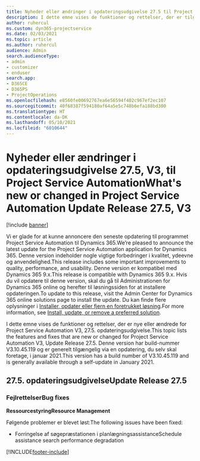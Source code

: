 ```yaml
---
title: Nyheder eller ændringer i opdateringsudgivelse 27.5 til Project Service Automation hotfix V3
description: I dette emne vises de funktioner og rettelser, der er tilgængelige i Project Service Automation, opdateringsudgivelse 27.5 hotfix, V3.
author: ruhercul
ms.custom: dyn365-projectservice
ms.date: 02/03/2021
ms.topic: article
ms.author: ruhercul
audience: Admin
search.audienceType:
- admin
- customizer
- enduser
search.app:
- D365CE
- D365PS
- ProjectOperations
ms.openlocfilehash: e8560fe00692767ea6e56594f402c967ef2ec107
ms.sourcegitcommit: 40f68387f594180af64a5e5c748b6efa188bd300
ms.translationtype: HT
ms.contentlocale: da-DK
ms.lasthandoff: 05/10/2021
ms.locfileid: "6010644"
---
```

# <a name="whats-new-or-changed-in-project-service-automation-update-release-275-v3"></a><span data-ttu-id="8c8cf-103">Nyheder eller ændringer i opdateringsudgivelse 27.5, V3, til Project Service Automation</span><span class="sxs-lookup"><span data-stu-id="8c8cf-103">What's new or changed in Project Service Automation Update Release 27.5, V3</span></span>

[!include [banner](../includes/psa-now-project-operations.md)]

<span data-ttu-id="8c8cf-104">Vi er glade for at kunne annoncere den seneste opdatering til programmet Project Service Automation til Dynamics 365.</span><span class="sxs-lookup"><span data-stu-id="8c8cf-104">We’re pleased to announce the latest update for the Project Service Automation application for Dynamics 365.</span></span> <span data-ttu-id="8c8cf-105">Denne version indeholder nogle vigtige forbedringer i kvalitet, ydeevne og anvendelighed.</span><span class="sxs-lookup"><span data-stu-id="8c8cf-105">This release includes some important improvements to quality, performance, and usability.</span></span> <span data-ttu-id="8c8cf-106">Denne version er kompatibel med Dynamics 365 9.x.</span><span class="sxs-lookup"><span data-stu-id="8c8cf-106">This release is compatible with Dynamics 365 9.x.</span></span> <span data-ttu-id="8c8cf-107">Hvis du vil opdatere til denne version, skal du gå til Administrationen for Dynamics 365 online og herefter til løsningssiden for at installere opdateringen.</span><span class="sxs-lookup"><span data-stu-id="8c8cf-107">To update to this release, visit the Admin Center for Dynamics 365 online solutions page to install the update.</span></span> <span data-ttu-id="8c8cf-108">Du kan finde flere oplysninger i [Installer, opdater eller fjern en foretrukket løsning](/power-platform/admin/install-remove-preferred-solution).</span><span class="sxs-lookup"><span data-stu-id="8c8cf-108">For more information, see [Install, update, or remove a preferred solution](/power-platform/admin/install-remove-preferred-solution).</span></span>

<span data-ttu-id="8c8cf-109">I dette emne vises de funktioner og rettelser, der er nye eller ændrede for Project Service Automation V3, 27.5. opdateringsudgivelse.</span><span class="sxs-lookup"><span data-stu-id="8c8cf-109">This topic lists the features and fixes that are new or changed for Project Service Automation V3, Update Release 27.5.</span></span> <span data-ttu-id="8c8cf-110">Denne version har build-nummer V3.10.45.119 og er generelt tilgængelig via en opdatering, du selv skal foretage, i januar 2021.</span><span class="sxs-lookup"><span data-stu-id="8c8cf-110">This version has a build number of V3.10.45.119 and is generally available through a self-update in January 2021.</span></span>

## <a name="update-release-275"></a><span data-ttu-id="8c8cf-111">27.5. opdateringsudgivelse</span><span class="sxs-lookup"><span data-stu-id="8c8cf-111">Update Release 27.5</span></span>

### <a name="bug-fixes"></a><span data-ttu-id="8c8cf-112">Fejlrettelser</span><span class="sxs-lookup"><span data-stu-id="8c8cf-112">Bug fixes</span></span>


<span data-ttu-id="8c8cf-113">**Ressourcestyring**</span><span class="sxs-lookup"><span data-stu-id="8c8cf-113">**Resource Management**</span></span>

<span data-ttu-id="8c8cf-114">Følgende problemer er blevet løst:</span><span class="sxs-lookup"><span data-stu-id="8c8cf-114">The following issues have been fixed:</span></span>

- <span data-ttu-id="8c8cf-115">Forringelse af søgepræstationen i planlægningsassistance</span><span class="sxs-lookup"><span data-stu-id="8c8cf-115">Schedule assistance search performance degradation</span></span>


[!INCLUDE[footer-include](../includes/footer-banner.md)]